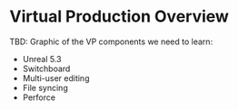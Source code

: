 # Virtual Production Overview



TBD: Graphic of the VP components we need to learn:  

* Unreal 5.3  
* Switchboard  
* Multi-user editing  
* File syncing
* Perforce